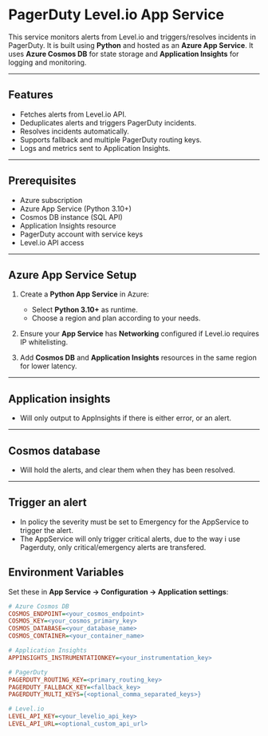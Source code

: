 # PagerDuty Level.io App Service

This service monitors alerts from Level.io and triggers/resolves incidents in PagerDuty. It is built using **Python** and hosted as an **Azure App Service**. It uses **Azure Cosmos DB** for state storage and **Application Insights** for logging and monitoring.

---

## Features

- Fetches alerts from Level.io API.
- Deduplicates alerts and triggers PagerDuty incidents.
- Resolves incidents automatically.
- Supports fallback and multiple PagerDuty routing keys.
- Logs and metrics sent to Application Insights.

---

## Prerequisites

- Azure subscription
- Azure App Service (Python 3.10+)
- Cosmos DB instance (SQL API)
- Application Insights resource
- PagerDuty account with service keys
- Level.io API access

---

## Azure App Service Setup

1. Create a **Python App Service** in Azure:
   - Select **Python 3.10+** as runtime.
   - Choose a region and plan according to your needs.

2. Ensure your **App Service** has **Networking** configured if Level.io requires IP whitelisting.

3. Add **Cosmos DB** and **Application Insights** resources in the same region for lower latency.

---

## Application insights

- Will only output to AppInsights if there is either error, or an alert. 

---

## Cosmos database

- Will hold the alerts, and clear them when they has been resolved. 

---

## Trigger an alert

- In policy the severity must be set to Emergency for the AppService to trigger the alert. 
- The AppService will only trigger critical alerts, due to the way i use Pagerduty, only critical/emergency alerts are transfered. 

## Environment Variables

Set these in **App Service → Configuration → Application settings**:

```ini
# Azure Cosmos DB
COSMOS_ENDPOINT=<your_cosmos_endpoint>
COSMOS_KEY=<your_cosmos_primary_key>
COSMOS_DATABASE=<your_database_name>
COSMOS_CONTAINER=<your_container_name>

# Application Insights
APPINSIGHTS_INSTRUMENTATIONKEY=<your_instrumentation_key>

# PagerDuty
PAGERDUTY_ROUTING_KEY=<primary_routing_key>
PAGERDUTY_FALLBACK_KEY=<fallback_key>
PAGERDUTY_MULTI_KEYS={<optional_comma_separated_keys>}

# Level.io
LEVEL_API_KEY=<your_levelio_api_key>
LEVEL_API_URL=<optional_custom_api_url>

